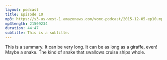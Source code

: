 ```yaml
---
layout: podcast
title: Episode 10
mp3: https://s3-us-west-1.amazonaws.com/vomc-podcast/2015-12-05-ep10.mp3
mp3length: 21509234
duration: 44:47
subtitle: This is a subtitle.
---
```

This is a summary. It can be very long. It can be as long as a giraffe, even! Maybe a snake. The kind of snake that swallows cruise ships whole.